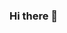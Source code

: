 ### Hi there 👋

<!--
**s555352/s555352** is a ✨ _special_ ✨ repository because its `README.md` (this file) appears on your GitHub profile.

Here are some ideas to get you started:

- 🔭 I’m currently working at Northwest Missouri State University
- 🌱 I’m currently learning Computer Science
- 👯 I’m looking to collaborate on Tableau 
- 🤔 I’m looking for help with coding
- 💬 Ask me about Databases
- 📫 How to reach me on phone
- 😄 Pronouns: Nancy
- ⚡ Fun fact: Always chilling
-->
